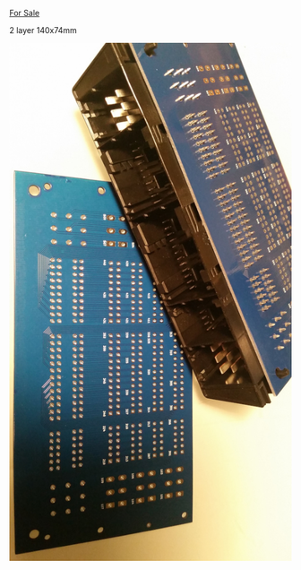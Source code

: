 
[For Sale](https://www.ebay.com/itm/333534819202)

2 layer
140x74mm

![image](967288_breakout_v_0_1.jpg)